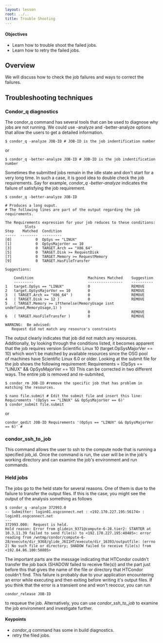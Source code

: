 ```yaml
---
layout: lesson
root: ../..
title: Trouble Shooting
---
```

<div class="objectives" markdown="1">

#### Objectives
*   Learn how to trouble shoot the failed jobs.
*   Learn how to retry the failed jobs.
</div>

<h2>Overview </h2> 
We will discuss how to check the job failures and ways to correct the failures.  

<h2> Troubleshooting techniques </h2> 

<h3> Condor_q diagnostics </h3> 
The condor_q command has several tools that can be used to diagnose why jobs are not running. We could use 
 -analyze and -better-analyze options that allow the users to get a detailed information. 

~~~
$ condor_q -analyze JOB-ID # JOB-ID is the job indentification number 
~~~

or 

~~~
$ condor_q -better-analyze JOB-ID # JOB-ID is the job indentification number 
~~~



Sometimes the submitted jobs remain in the idle state and don't start for a very long time. In such
a case, it is good idea to double check the job requirements. Say for example, *condor_q -better-analyze* 
indicates the failure of satisfying the job requirement. 

~~~
$ condor_q -better-analyze JOB-ID 
 
# Produces a long ouput. 
# The following lines are part of the output regarding the job requirements.  
 
The Requirements expression for your job reduces to these conditions:
         Slots
Step    Matched  Condition
-----  --------  ---------
[0]           0  OpSys == "LINUX"
[1]           0  OpSysMajorVer == 10
[3]           0  TARGET.Arch == "X86_64"
[5]           0  TARGET.Disk >= RequestDisk
[7]           0  TARGET.Memory >= RequestMemory
[9]           0  TARGET.HasFileTransfer
 
Suggestions:
 
    Condition                         Machines Matched    Suggestion
    ---------                         ----------------    ----------
1   target.OpSys == "LINUX"           0                   REMOVE
2   target.OpSysMajorVer == 10        0                   REMOVE
3   ( TARGET.Arch == "X86_64" )       0                   REMOVE
4   ( TARGET.Disk >= 12 )             0                   REMOVE
5   ( TARGET.Memory >= ifthenelse(MemoryUsage isnt undefined,MemoryUsage,1) )
                                      0                   REMOVE
6   ( TARGET.HasFileTransfer )        0                   REMOVE
 
WARNING:  Be advised:
   Request did not match any resource's constraints

~~~

The output clearly indicates that job did not match any resources.  Additionally, by looking through 
the conditions listed, it becomes apparent that the job requires version Scientific Linux 
10 (target.OpSysMajorVer == 10) which won't be matched by available resources since the OSG pool  
of machines have Scientific Linux 6.0 or older.  Looking at the submit file for the job shows the 
following requirement: Requirements = (OpSys == "LINUX" && OpSysMajorVer == 10)
This can be corrected in two different ways.  The entire job is removed and re-submited,

~~~
$ condor_rm JOB-ID #remove the specific job that has problem in matching the resources.

$ nano file.submit # Edit the submit file and insert this line: Requirements '(OpSys == "LINUX" && OpSysMajorVer == 6)'
$ condor_submit file.submit
~~~

or 

~~~
condor_qedit JOB-ID Requirements '(OpSys == "LINUX" && OpSysMajorVer == 6)' #
~~~


<h3> condor_ssh_to_job </h3> 
This command allows the user to ssh to the compute node that is running a specified job_id.  Once the 
command is run, the user will be in the job's working directory and can examine the job's environment 
and run commands.  

<h3> Held jobs </h3>

The jobs go to the held state for several reasons. One of them is due to the failure to transfer the output
files. If this is the case, you might see the output of the analysis something as follows

~~~
$ condor_q -analyze 372993.0
-- Submitter: login01.osgconnect.net : <192.170.227.195:56174> : login01.osgconnect.net
---
372993.000:  Request is held.
Hold reason: Error from glidein_9371@compute-6-28.tier2: STARTER at 10.3.11.39 failed to send file(s) to <192.170.227.195:40485>: error reading from /wntmp/condor/compute-6-28/execute/dir_9368/glide_J6I1HT/execute/dir_16393/outputfile: (errno 2) No such file or directory; SHADOW failed to receive file(s) from <192.84.86.100:50805>
~~~

The important parts are the message indicating that HTCondor couldn't transfer the job 
back (SHADOW failed to receive file(s)) and the part just before this that gives the name of the 
file or directory that HTCondor couldn't find.  This failure is probably due to your application 
encountering an error while executing and then exiting before writing it's output files.  If you think 
that the error is a transient one and won't reoccur, you can run 

~~~
condor_release JOB-ID 
~~~
to requeue the job.  Alternatively, you can use *condor_ssh_to_job* to examine the job environment and investigate further.



#### Keypoints
*    *condor_q* command has some in build diagnostics.    
*    retry the filed jobs. 
</div>


